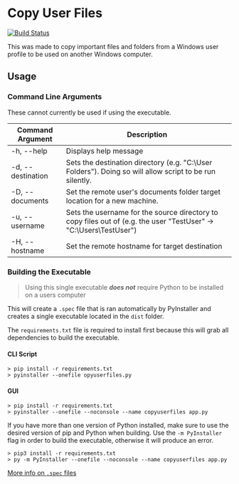 # Copy User Files

[![Build Status](https://travis-ci.org/bgogurt/CopyUserFiles.svg?branch=master)](https://travis-ci.org/bgogurt/CopyUserFiles)

This was made to copy important files and folders from a Windows user profile to be used on another Windows computer.

## Usage

### Command Line Arguments

These cannot currently be used if using the executable.

|Command Argument   |Description                                                                                                            |
|-------------------|-----------------------------------------------------------------------------------------------------------------------|
|-h, --help         | Displays help message                                                                                                 |
|-d, --destination  | Sets the destination directory (e.g. "C:\\User Folders"). Doing so will allow script to be run silently.              |
|-D, --documents    | Set the remote user's documents folder target location for a new machine.                                             |
|-u, --username     | Sets the username for the source directory to copy files out of (e.g. the user "TestUser" -> "C:\\Users\\TestUser")   |
|-H, --hostname     | Set the remote hostname for target destination                                                                        |

### Building the Executable

>Using this single executable ***does not*** require Python to be installed on a users computer

This will create a `.spec` file that is ran automatically by PyInstaller and creates a single executable located in the `dist` folder.

The `requirements.txt` file is required to install first because this will grab all
dependencies to build the executable.

#### CLI Script
```shell
> pip install -r requirements.txt
> pyinstaller --onefile opyuserfiles.py
```

#### GUI
```shell
> pip install -r requirements.txt
> pyinstaller --onefile --noconsole --name copyuserfiles app.py
```

If you have more than one version of Python installed, make sure to use the desired version of pip and Python when building. Use the `-m PyInstaller` flag in order to build the executable, otherwise it will produce an error.
```shell
> pip3 install -r requirements.txt
> py -m PyInstaller --onefile --noconsole --name copyuserfiles app.py
```

[More info on `.spec` files](https://pyinstaller.readthedocs.io/en/stable/spec-files.html)
